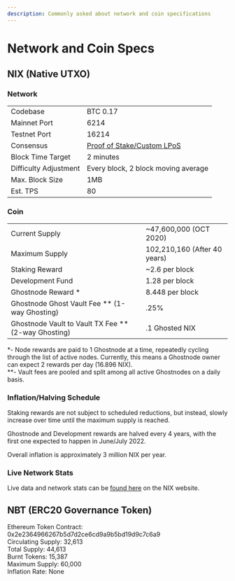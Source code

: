 ```yaml
---
description: Commonly asked about network and coin specifications
---
```


# Network and Coin Specs

## NIX \(Native UTXO\)

### Network

|  |  |
| :--- | :--- |
| Codebase | BTC 0.17 |
| Mainnet Port | 6214 |
| Testnet Port | 16214 |
| Consensus | [Proof of Stake/Custom LPoS](consensus.md) |
| Block Time Target | 2 minutes |
| Difficulty Adjustment | Every block, 2 block moving average |
| Max. Block Size | 1MB |
| Est. TPS | 80 |

### Coin

|  |  |
| :--- | :--- |
| Current Supply | ~47,600,000 \(OCT 2020\) |
| Maximum Supply | 102,210,160 \(After 40 years\) |
| Staking Reward | ~2.6 per block |
| Development Fund | 1.28 per block |
| Ghostnode Reward \* | 8.448 per block |
| Ghostnode Ghost Vault Fee \*\* \(1-way Ghosting\) | .25% |
| Ghostnode Vault to Vault TX Fee \*\* \(2-way Ghosting\) | .1 Ghosted NIX |

\*- Node rewards are paid to 1 Ghostnode at a time, repeatedly cycling through the list of active nodes. Currently, this means a Ghostnode owner can expect 2 rewards per day \(16.896 NIX\).  
\*\*- Vault fees are pooled and split among all active Ghostnodes on a daily basis.

### Inflation/Halving Schedule

Staking rewards are not subject to scheduled reductions, but instead, slowly increase over time until the maximum supply is reached.

Ghostnode and Development rewards are halved every 4 years, with the first one expected to happen in June/July 2022.

Overall inflation is approximately 3 million NIX per year.

### Live Network Stats

Live data and network stats can be [found here](https://data.nixplatform.io/) on the NIX website.

## NBT \(ERC20 Governance Token\)

Ethereum Token Contract: 0x2e2364966267b5d7d2ce6cd9a9b5bd19d9c7c6a9  
Circulating Supply: 32,613  
Total Supply: 44,613  
Burnt Tokens: 15,387  
Maximum Supply: 60,000  
Inflation Rate: None


